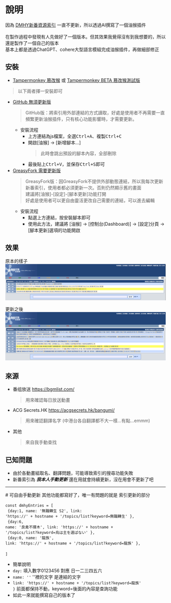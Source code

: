 # 說明
因為 [DMHY新番資源索引](https://share.dmhy.org/) 一直不更新，所以透過AI撰寫了一個油猴插件<br><br>
在製作過程中發現有人先做好了一個版本。但其效果我覺得沒有到我想要的，所以還是製作了一個自己的版本<br>
基本上都是透過ChatGPT、cohere大型語言模組完成油猴插件，再做細部修正<br>

## 安裝
- [Tampermonkey 篡改猴](https://chrome.google.com/webstore/detail/tampermonkey/dhdgffkkebhmkfjojejmpbldmpobfkfo) 或 [Tampermonkey BETA 篡改猴測試版](https://chrome.google.com/webstore/detail/tampermonkey-beta/gcalenpjmijncebpfijmoaglllgpjagf)
>以下兩者擇一安裝即可
- [GitHub 無須更新版](https://raw.githubusercontent.com/rinsaika/dmhy-/main/DMHY-ShinnBannGumi_Index.js)
  >GitHub版：將索引用外部連結的方式讀取，好處是使用者不再需要一直頻繁更新油猴插件，只有核心功能影響時，才需要更新。
  - 安裝流程
    - 上方連結為js檔案，全選<kbd>Ctrl+A</kbd>、複製<kbd>Ctrl+C</kbd>
    - 開啟[油猴] → [新增腳本...]
      >此時會跳出預設的腳本內容，全部刪除
    - 最後貼上<kbd>Ctrl+V</kbd>，並保存<kbd>Ctrl+S</kbd>即可
- [GreasyFork 需要更新版](https://greasyfork.org/zh-TW/scripts/493955-dmhy%E6%96%B0%E7%95%AA%E8%B3%87%E6%BA%90%E7%B4%A2%E5%BC%95-%E4%BF%AE%E6%AD%A3)
  >GreasyFork版：因GreasyFork不提供外部動態連結，所以我每次更新 新番索引，使用者都必須更新一次。否則仍然顯示舊的畫面<br>
  >建議將[油猴]-[設定]-[腳本更新]功能打開<br>
  >好處是使用者可以更自由靈活更改自己需要的連結，可以進去編輯
  - 安裝流程
    - 點選上方連結，按<kbd>安裝腳本</kbd>即可
    - 使用此方法，建議將 [油猴] → [控制台(Dashboard)] →  [設定]分頁 → [腳本更新]選項的功能開啟
   

## 效果
原本的樣子
![](https://github.com/rinsaika/dmhy-/blob/main/%E5%8E%9F%E6%9C%AC.png)

更新之後
![](https://github.com/rinsaika/dmhy-/blob/main/%E6%9B%B4%E6%96%B0%E5%BE%8C.png)


## 來源
* 番组放送 https://bgmlist.com/
  >用來確認每日放送動畫
* ACG Secrets.HK https://acgsecrets.hk/bangumi/
  >用來確認翻譯名字 (中港台各自翻譯都不大一樣...有點...emmm)
* 其他
  >來自我手動查找

## 已知問題
* 由於各動畫組取名、翻譯問題，可能導致索引的搜尋功能失敗
* 新番索引為 <b><i>我本人手動更新</i></b> 還在用就會持續更新，沒在用會不更新了吧

<hr>
# 可自由手動更新
其他功能都寫好了，唯一有問題的就是 索引更新的部分

<code>const dmhyEntries = [ <br>
{day:1, name: '無職轉生 S2', link: 'https://' + hostname + '/topics/list?keyword=無職轉生' },<br>
{day:6, name: '良禽不擇木', link: 'https://' + hostname + '/topics/list?keyword=烏は主を選ばない' },<br>
{day:0, name: '龍族', link: 'https://' + hostname + '/topics/list?keyword=龍族' },<br>
]</code>

- 簡單說明
- <code>day:</code> 填入數字0123456 對應 日一二三四五六
- <code>name: ''</code>  ''裡的文字 是連結的文字
- <code>link: 'https://' + hostname + '/topics/list?keyword=龍族' }</code> 前面都保持不動，keyword=後面的內容是查詢功能
- 如此一來就能撰寫自己的版本了
